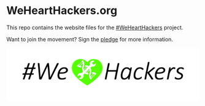 # WeHeartHackers.org

This repo contains the website files for the [#WeHeartHackers](www.wehearthackers.org) project. 

Want to join the movement? Sign the [pledge](https://airtable.com/shrEmhFBqJ1BUjmZR) for more information. 

![wehearthackers-logo](wehearthackers-logo.png)
